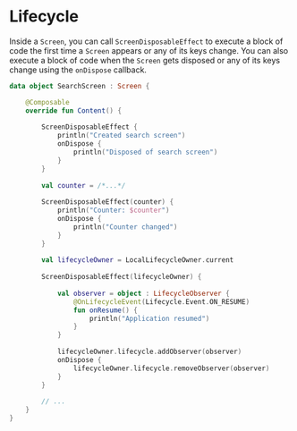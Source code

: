 # Lifecycle

Inside a `Screen`, you can call `ScreenDisposableEffect` to execute a block of code 
the first time a `Screen` appears or any of its keys change.
You can also execute a block of code 
when the `Screen` gets disposed or any of its keys change using the `onDispose` callback.

```kotlin
data object SearchScreen : Screen {

    @Composable
    override fun Content() {
    
        ScreenDisposableEffect {
            println("Created search screen")
            onDispose {
                println("Disposed of search screen")
            }
        }
        
        val counter = /*...*/
    
        ScreenDisposableEffect(counter) {
            println("Counter: $counter")
            onDispose {
                println("Counter changed")
            }
        }
        
        val lifecycleOwner = LocalLifecycleOwner.current
    
        ScreenDisposableEffect(lifecycleOwner) {
        
            val observer = object : LifecycleObserver {
                @OnLifecycleEvent(Lifecycle.Event.ON_RESUME)
                fun onResume() {
                    println("Application resumed")
                }
            }
            
            lifecycleOwner.lifecycle.addObserver(observer)
            onDispose {
                lifecycleOwner.lifecycle.removeObserver(observer)
            }  
        }
        
        // ...
    }
}
```
